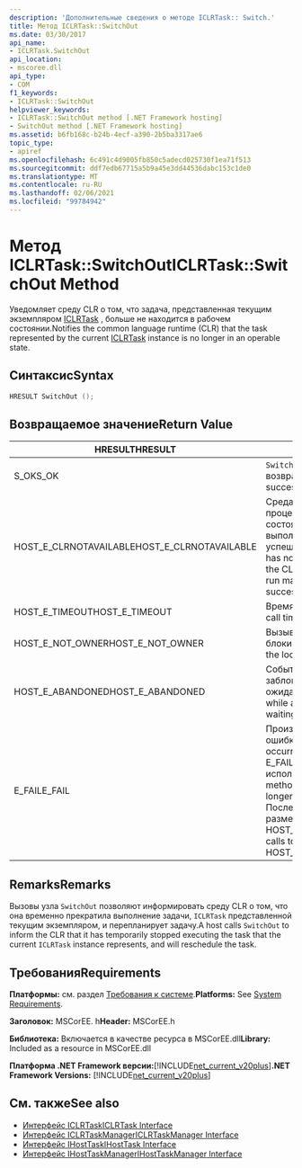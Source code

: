 ```yaml
---
description: 'Дополнительные сведения о методе ICLRTask:: Switch.'
title: Метод ICLRTask::SwitchOut
ms.date: 03/30/2017
api_name:
- ICLRTask.SwitchOut
api_location:
- mscoree.dll
api_type:
- COM
f1_keywords:
- ICLRTask::SwitchOut
helpviewer_keywords:
- ICLRTask::SwitchOut method [.NET Framework hosting]
- SwitchOut method [.NET Framework hosting]
ms.assetid: b6fb168c-b24b-4ecf-a390-2b5ba3317ae6
topic_type:
- apiref
ms.openlocfilehash: 6c491c4d9005fb850c5adecd025730f1ea71f513
ms.sourcegitcommit: ddf7edb67715a5b9a45e3dd44536dabc153c1de0
ms.translationtype: MT
ms.contentlocale: ru-RU
ms.lasthandoff: 02/06/2021
ms.locfileid: "99784942"
---
```

# <a name="iclrtaskswitchout-method"></a><span data-ttu-id="628d8-103">Метод ICLRTask::SwitchOut</span><span class="sxs-lookup"><span data-stu-id="628d8-103">ICLRTask::SwitchOut Method</span></span>

<span data-ttu-id="628d8-104">Уведомляет среду CLR о том, что задача, представленная текущим экземпляром [ICLRTask](iclrtask-interface.md) , больше не находится в рабочем состоянии.</span><span class="sxs-lookup"><span data-stu-id="628d8-104">Notifies the common language runtime (CLR) that the task represented by the current [ICLRTask](iclrtask-interface.md) instance is no longer in an operable state.</span></span>  
  
## <a name="syntax"></a><span data-ttu-id="628d8-105">Синтаксис</span><span class="sxs-lookup"><span data-stu-id="628d8-105">Syntax</span></span>  
  
```cpp  
HRESULT SwitchOut ();  
```  
  
## <a name="return-value"></a><span data-ttu-id="628d8-106">Возвращаемое значение</span><span class="sxs-lookup"><span data-stu-id="628d8-106">Return Value</span></span>  
  
|<span data-ttu-id="628d8-107">HRESULT</span><span class="sxs-lookup"><span data-stu-id="628d8-107">HRESULT</span></span>|<span data-ttu-id="628d8-108">Описание:</span><span class="sxs-lookup"><span data-stu-id="628d8-108">Description</span></span>|  
|-------------|-----------------|  
|<span data-ttu-id="628d8-109">S_OK</span><span class="sxs-lookup"><span data-stu-id="628d8-109">S_OK</span></span>|<span data-ttu-id="628d8-110">`SwitchOut` успешно возвращено.</span><span class="sxs-lookup"><span data-stu-id="628d8-110">`SwitchOut` returned successfully.</span></span>|  
|<span data-ttu-id="628d8-111">HOST_E_CLRNOTAVAILABLE</span><span class="sxs-lookup"><span data-stu-id="628d8-111">HOST_E_CLRNOTAVAILABLE</span></span>|<span data-ttu-id="628d8-112">Среда CLR не была загружена в процесс, или среда CLR находится в состоянии, в котором она не может выполнить управляемый код или успешно обработать вызов.</span><span class="sxs-lookup"><span data-stu-id="628d8-112">The CLR has not been loaded into a process, or the CLR is in a state in which it cannot run managed code or process the call successfully.</span></span>|  
|<span data-ttu-id="628d8-113">HOST_E_TIMEOUT</span><span class="sxs-lookup"><span data-stu-id="628d8-113">HOST_E_TIMEOUT</span></span>|<span data-ttu-id="628d8-114">Время ожидания вызова истекло.</span><span class="sxs-lookup"><span data-stu-id="628d8-114">The call timed out.</span></span>|  
|<span data-ttu-id="628d8-115">HOST_E_NOT_OWNER</span><span class="sxs-lookup"><span data-stu-id="628d8-115">HOST_E_NOT_OWNER</span></span>|<span data-ttu-id="628d8-116">Вызывающий объект не владеет блокировкой.</span><span class="sxs-lookup"><span data-stu-id="628d8-116">The caller does not own the lock.</span></span>|  
|<span data-ttu-id="628d8-117">HOST_E_ABANDONED</span><span class="sxs-lookup"><span data-stu-id="628d8-117">HOST_E_ABANDONED</span></span>|<span data-ttu-id="628d8-118">Событие было отменено, пока заблокированный поток или волокно ожидают его.</span><span class="sxs-lookup"><span data-stu-id="628d8-118">An event was canceled while a blocked thread or fiber was waiting on it.</span></span>|  
|<span data-ttu-id="628d8-119">E_FAIL</span><span class="sxs-lookup"><span data-stu-id="628d8-119">E_FAIL</span></span>|<span data-ttu-id="628d8-120">Произошла неизвестная фатальная ошибка.</span><span class="sxs-lookup"><span data-stu-id="628d8-120">An unknown catastrophic failure occurred.</span></span> <span data-ttu-id="628d8-121">Когда метод возвращает E_FAIL, среда CLR больше не может использоваться в процессе.</span><span class="sxs-lookup"><span data-stu-id="628d8-121">When a method returns E_FAIL, the CLR is no longer usable within the process.</span></span> <span data-ttu-id="628d8-122">Последующие вызовы методов размещения возвращают HOST_E_CLRNOTAVAILABLE.</span><span class="sxs-lookup"><span data-stu-id="628d8-122">Subsequent calls to hosting methods return HOST_E_CLRNOTAVAILABLE.</span></span>|  
  
## <a name="remarks"></a><span data-ttu-id="628d8-123">Remarks</span><span class="sxs-lookup"><span data-stu-id="628d8-123">Remarks</span></span>  

 <span data-ttu-id="628d8-124">Вызовы узла `SwitchOut` позволяют информировать среду CLR о том, что она временно прекратила выполнение задачи, `ICLRTask` представленной текущим экземпляром, и перепланирует задачу.</span><span class="sxs-lookup"><span data-stu-id="628d8-124">A host calls `SwitchOut` to inform the CLR that it has temporarily stopped executing the task that the current `ICLRTask` instance represents, and will reschedule the task.</span></span>  
  
## <a name="requirements"></a><span data-ttu-id="628d8-125">Требования</span><span class="sxs-lookup"><span data-stu-id="628d8-125">Requirements</span></span>  

 <span data-ttu-id="628d8-126">**Платформы:** см. раздел [Требования к системе](../../get-started/system-requirements.md).</span><span class="sxs-lookup"><span data-stu-id="628d8-126">**Platforms:** See [System Requirements](../../get-started/system-requirements.md).</span></span>  
  
 <span data-ttu-id="628d8-127">**Заголовок:** MSCorEE. h</span><span class="sxs-lookup"><span data-stu-id="628d8-127">**Header:** MSCorEE.h</span></span>  
  
 <span data-ttu-id="628d8-128">**Библиотека:** Включается в качестве ресурса в MSCorEE.dll</span><span class="sxs-lookup"><span data-stu-id="628d8-128">**Library:** Included as a resource in MSCorEE.dll</span></span>  
  
 <span data-ttu-id="628d8-129">**Платформа .NET Framework версии:**[!INCLUDE[net_current_v20plus](../../../../includes/net-current-v20plus-md.md)]</span><span class="sxs-lookup"><span data-stu-id="628d8-129">**.NET Framework Versions:** [!INCLUDE[net_current_v20plus](../../../../includes/net-current-v20plus-md.md)]</span></span>  
  
## <a name="see-also"></a><span data-ttu-id="628d8-130">См. также</span><span class="sxs-lookup"><span data-stu-id="628d8-130">See also</span></span>

- [<span data-ttu-id="628d8-131">Интерфейс ICLRTask</span><span class="sxs-lookup"><span data-stu-id="628d8-131">ICLRTask Interface</span></span>](iclrtask-interface.md)
- [<span data-ttu-id="628d8-132">Интерфейс ICLRTaskManager</span><span class="sxs-lookup"><span data-stu-id="628d8-132">ICLRTaskManager Interface</span></span>](iclrtaskmanager-interface.md)
- [<span data-ttu-id="628d8-133">Интерфейс IHostTask</span><span class="sxs-lookup"><span data-stu-id="628d8-133">IHostTask Interface</span></span>](ihosttask-interface.md)
- [<span data-ttu-id="628d8-134">Интерфейс IHostTaskManager</span><span class="sxs-lookup"><span data-stu-id="628d8-134">IHostTaskManager Interface</span></span>](ihosttaskmanager-interface.md)
